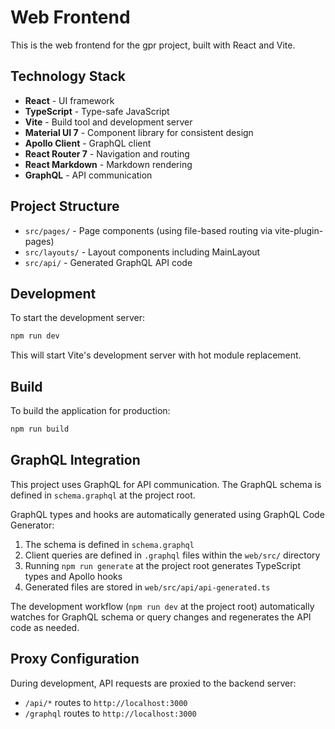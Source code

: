 # Web Frontend

This is the web frontend for the gpr project, built with React and Vite.

## Technology Stack

- **React** - UI framework
- **TypeScript** - Type-safe JavaScript
- **Vite** - Build tool and development server
- **Material UI 7** - Component library for consistent design
- **Apollo Client** - GraphQL client
- **React Router 7** - Navigation and routing
- **React Markdown** - Markdown rendering
- **GraphQL** - API communication

## Project Structure

- `src/pages/` - Page components (using file-based routing via vite-plugin-pages)
- `src/layouts/` - Layout components including MainLayout
- `src/api/` - Generated GraphQL API code

## Development

To start the development server:

```bash
npm run dev
```

This will start Vite's development server with hot module replacement.

## Build

To build the application for production:

```bash
npm run build
```

## GraphQL Integration

This project uses GraphQL for API communication. The GraphQL schema is defined in `schema.graphql` at the project root.

GraphQL types and hooks are automatically generated using GraphQL Code Generator:

1. The schema is defined in `schema.graphql`
2. Client queries are defined in `.graphql` files within the `web/src/` directory
3. Running `npm run generate` at the project root generates TypeScript types and Apollo hooks
4. Generated files are stored in `web/src/api/api-generated.ts`

The development workflow (`npm run dev` at the project root) automatically watches for GraphQL schema or query changes and regenerates the API code as needed.

## Proxy Configuration

During development, API requests are proxied to the backend server:
- `/api/*` routes to `http://localhost:3000`
- `/graphql` routes to `http://localhost:3000`
